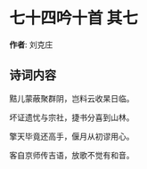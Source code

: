 # 七十四吟十首  其七

**作者**: 刘克庄

## 诗词内容

黠儿蒙蔽聚群阴，岂料云收杲日临。

坏证遗忧与宗社，捷书分喜到山林。

擎天毕竟还高手，偃月从初谬用心。

客自京师传吉语，放歌不觉有和音。

